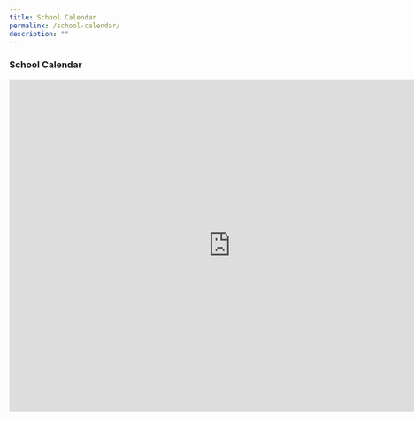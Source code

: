 ```yaml
---
title: School Calendar
permalink: /school-calendar/
description: ""
---
```

### School Calendar
<iframe scrolling="no" frameborder="0" height="600" width="800" style="border: 0" src="https://calendar.google.com/calendar/embed?src=c_1d1789b0851dbdf657d50ab88ceed214b38a9fc774e7872aafae3486bb18cb0e%40group.calendar.google.com&amp;ctz=Asia%2FSingapore"></iframe>